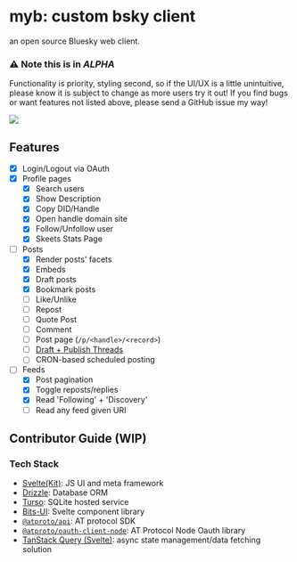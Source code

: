 # myb: custom bsky client

an open source Bluesky web client. 

### ⚠️ Note this is in _ALPHA_

Functionality is priority, styling second, so if the UI/UX is a little unintuitive, 
please know it is subject to change as more users try it out! If you find bugs or want features not listed above,
please send a GitHub issue my way!

[![](https://img.shields.io/static/v1?label=Sponsor&message=%E2%9D%A4&logo=GitHub&color=%23fe8e86)](https://github.com/sponsors/zeucapua)

## Features
- [x] Login/Logout via OAuth
- [x] Profile pages
  - [x] Search users
  - [x] Show Description
  - [x] Copy DID/Handle
  - [x] Open handle domain site
  - [x] Follow/Unfollow user
  - [x] Skeets Stats Page
- [ ] Posts
  - [x] Render posts' facets
  - [x] Embeds
  - [x] Draft posts
  - [x] Bookmark posts
  - [ ] Like/Unlike
  - [ ] Repost
  - [ ] Quote Post
  - [ ] Comment
  - [ ] Post page (`/p/<handle>/<record>`)
  - [ ] [Draft + Publish Threads](https://github.com/zeucapua/myb/issues/1)
  - [ ] CRON-based scheduled posting
- [ ] Feeds
  - [x] Post pagination
  - [x] Toggle reposts/replies
  - [x] Read 'Following' + 'Discovery'
  - [ ] Read any feed given URI

## Contributor Guide (WIP)

### Tech Stack
- [Svelte(Kit)](https://svelte.dev): JS UI and meta framework
- [Drizzle](https://orm.drizzle.team): Database ORM
- [Turso](https://turso.tech): SQLite hosted service
- [Bits-UI](https://bits-ui.com): Svelte component library
- [`@atproto/api`](https://github.com/bluesky-social/atproto/tree/main/packages/api): AT protocol SDK
- [`@atproto/oauth-client-node`](https://www.npmjs.com/package/@atproto/oauth-client-node): AT Protocol Node Oauth library
- [TanStack Query (Svelte)](https://tanstack.com/query/latest/docs/framework/svelte/overview): async state management/data fetching solution

